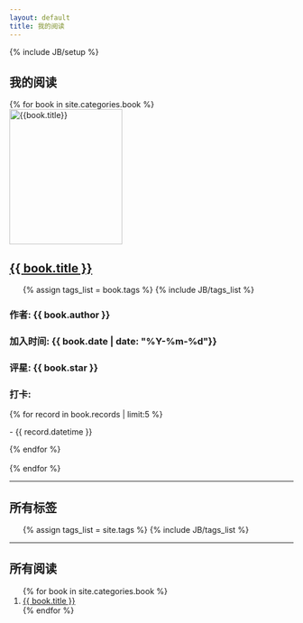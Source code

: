 ```yaml
---
layout: default
title: 我的阅读
---
```

{% include JB/setup %}
<div class="row">
    <div class="span9">
        <h2>我的阅读</h2>
        {% for book in site.categories.book %}
            <div class="thumbnail row-fluid">
                <div class="span3">
                    <a href="{{ book.url }}"> 
                        <img style="width: 200px; height: 240px;" class="img-rounded" alt="{{book.title}}" src="{{ HOME_PATH }}book/covers/{{ book.cover }}">
                    </a>
                </div>
                <div class="caption span7">
                     <h2><a href="{{ book.url }}">{{ book.title }}</a></h2>
                     <ul class="tag_box inline">
                        {% assign tags_list = book.tags %}
                        {% include JB/tags_list %}
                     </ul>
                     <h3>作者: {{ book.author }}</h3>
                     <h3>加入时间: {{ book.date | date: "%Y-%m-%d"}}</h3>
                     <h3>评星: {{ book.star }}</h3>
                     <h3>打卡:</h3>
                     {% for record in book.records | limit:5 %}
                       <p> - {{ record.datetime }}</p>
                     {% endfor %}
                </div>
            </div>
            <br>
        {% endfor %}
    </div>
    <div class="span3">
        <hr>
        <div class="span3">
            <h2>所有标签</h2>
            <ul class="tag_box inline">
            {% assign tags_list = site.tags %}
            {% include JB/tags_list %}
            </ul>
        </div>
        <hr>
        <div class="span3">
            <h2>所有阅读</h2>
            <ol>
                {% for book in site.categories.book %}
                <li><a href="{{ book.url }}">{{ book.title }}</a></li>
                {% endfor %}
            </ol>
        </div>
    </div>
</div>


